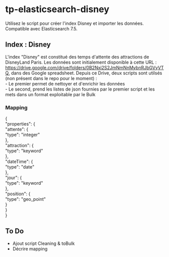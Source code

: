 # tp-elasticsearch-disney
Utilisez le script pour créer l'index Disney et importer les données.
Compatible avec Elasticsearch 7.5.

## Index : Disney 
 L'index "Disney" est constitué des temps d'attente des attractions de DisneyLand Paris. Les données sont initialement  disponible à cette URL : https://drive.google.com/drive/folders/0B2Nxi2S2JmNmNnMybnRJbGVyVTQ, dans des Google spreadsheet.
 Depuis ce Drive, deux scripts sont utilsés (non présent dans le repo pour le moment) :  
      - Le premier permet de nettoyer et d'enrichir les données  
      - Le second, prend les listes de json fournies par le premier script et les mets dans un format exploitable par le Bulk
### Mapping 
   {  
     "properties": {  
          "attente": {  
            "type": "integer"  
          },  
          "attraction": {  
            "type": "keyword"  
          },  
          "dateTime": {  
            "type": "date"  
          },  
          "jour": {  
            "type": "keyword"  
          },  
          "position": {  
            "type": "geo_point"  
          }  
        }  
      }  






## To Do
- Ajout script Cleaning & toBulk 
- Décrire mapping 
